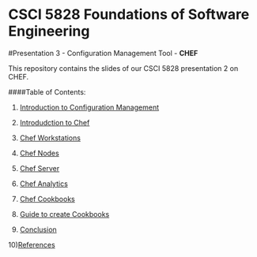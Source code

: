 # CSCI 5828 Foundations of Software Engineering 

#Presentation 3 - Configuration Management Tool - **CHEF**

This repository contains the slides of our CSCI 5828 presentation 2 on CHEF.

####Table of Contents:

1) [Introduction to Configuration Management](https://github.com/pkdevaraj/Presentations/blob/gh-pages/Introduction2.md)

2) [Introdudction to Chef](https://github.com/pkdevaraj/Presentations/blob/gh-pages/Chef_Introduction.md)

3) [Chef Workstations](https://github.com/pkdevaraj/Presentations/blob/gh-pages/Chef_workstations.md)

4) [Chef Nodes](https://github.com/pkdevaraj/Presentations/blob/gh-pages/Chef_Nodes.md)

5) [Chef Server](https://github.com/pkdevaraj/Presentations/blob/gh-pages/Chef_Server.md)

6) [Chef Analytics](https://github.com/pkdevaraj/Presentations/blob/gh-pages/Chef_Analytics.md)

7) [Chef Cookbooks](https://github.com/pkdevaraj/Presentations/blob/gh-pages/Chef_Cookbooks.md)

8) [Guide to create Cookbooks](https://github.com/pkdevaraj/Presentations/blob/gh-pages/Chef_usageGuide.md)

9) [Conclusion](https://github.com/pkdevaraj/Presentations/blob/gh-pages/Chef_conclusion.md)

10)[References](https://github.com/pkdevaraj/Presentations/blob/gh-pages/Chef_Reference.md)
